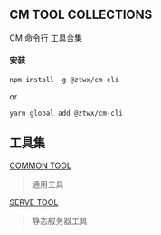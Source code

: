 CM TOOL COLLECTIONS
---
CM 命令行 工具合集

#### 安装
```
npm install -g @ztwx/cm-cli
```
or
```
yarn global add @ztwx/cm-cli
```


工具集
---


 [COMMON TOOL]()

> 通用工具



 [SERVE TOOL](https://github.com/zhantewei2/cm-tool/blob/master/readme/serve.md)

> 静态服务器工具

